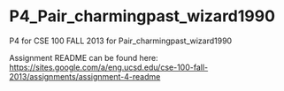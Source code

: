 P4_Pair_charmingpast_wizard1990
===============================

P4 for CSE 100 FALL 2013 for Pair_charmingpast_wizard1990

Assignment README can be found here: https://sites.google.com/a/eng.ucsd.edu/cse-100-fall-2013/assignments/assignment-4-readme

